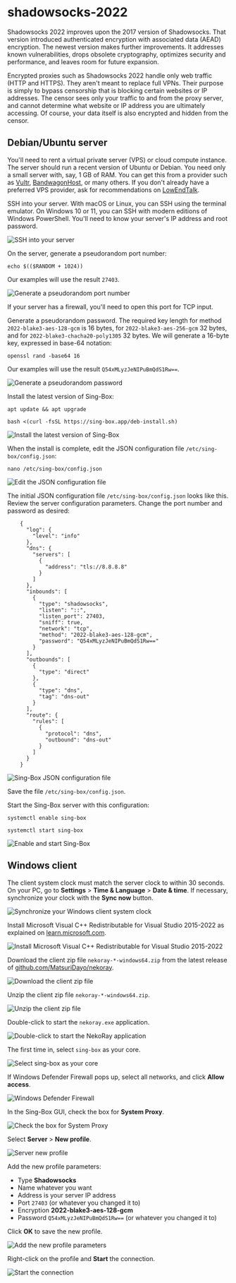 # shadowsocks-2022

Shadowsocks 2022 improves upon the 2017 version of Shadowsocks. That version introduced authenticated encryption with associated data (AEAD) encryption. The newest version makes further improvements. It addresses known vulnerabilities, drops obsolete cryptography, optimizes security and performance, and leaves room for future expansion.

Encrypted proxies such as Shadowsocks 2022 handle only web traffic (HTTP and HTTPS). They aren't meant to replace full VPNs. Their purpose is simply to bypass censorship that is blocking certain websites or IP addresses. The censor sees only your traffic to and from the proxy server, and cannot determine what website or IP address you are ultimately accessing. Of course, your data itself is also encrypted and hidden from the censor.

## Debian/Ubuntu server

You'll need to rent a virtual private server (VPS) or cloud compute instance. The server should run a recent version of Ubuntu or Debian. You need only a small server with, say, 1 GB of RAM. You can get this from a provider such as [Vultr](https://www.vultr.com), [BandwagonHost](https://bandwagonhost.com), or many others. If you don't already have a preferred VPS provider, ask for recommendations on [LowEndTalk](https://lowendtalk.com).

SSH into your server. With macOS or Linux, you can SSH using the terminal emulator. On Windows 10 or 11, you can SSH with modern editions of Windows PowerShell. You'll need to know your server's IP address and root password.

![SSH into your server](img/93.png)

On the server, generate a pseudorandom port number:

```
echo $(($RANDOM + 1024))
```

Our examples will use the result `27403`.

![Generate a pseudorandom port number](img/94.png)

If your server has a firewall, you'll need to open this port for TCP input.

Generate a pseudorandom password. The required key length for method `2022-blake3-aes-128-gcm` is 16 bytes, for `2022-blake3-aes-256-gcm` 32 bytes, and for `2022-blake3-chacha20-poly1305` 32 bytes. We will generate a 16-byte key, expressed in base-64 notation:

```
openssl rand -base64 16
```

Our examples will use the result `Q54xMLyzJeNIPuBmQdS1Rw==`.

![Generate a pseudorandom password](img/95.png)

Install the latest version of Sing-Box:

```
apt update && apt upgrade

bash <(curl -fsSL https://sing-box.app/deb-install.sh)
```

![Install the latest version of Sing-Box](img/97.png)

When the install is complete, edit the JSON configuration file `/etc/sing-box/config.json`:

```
nano /etc/sing-box/config.json
```

![Edit the JSON configuration file](img/98.png)

The initial JSON configuration file `/etc/sing-box/config.json` looks like this. Review the server configuration parameters. Change the port number and password as desired:

```
    {
      "log": {
        "level": "info"
      },
      "dns": {
        "servers": [
          {
            "address": "tls://8.8.8.8"
          }
        ]
      },
      "inbounds": [
        {
          "type": "shadowsocks",
          "listen": "::",
          "listen_port": 27403,
          "sniff": true,
          "network": "tcp",
          "method": "2022-blake3-aes-128-gcm",
          "password": "Q54xMLyzJeNIPuBmQdS1Rw=="
        }
      ],
      "outbounds": [
        {
          "type": "direct"
        },
        {
          "type": "dns",
          "tag": "dns-out"
        }
      ],
      "route": {
        "rules": [
          {
            "protocol": "dns",
            "outbound": "dns-out"
          }
        ]
      }
    }
```

![Sing-Box JSON configuration file](img/99.png)

Save the file `/etc/sing-box/config.json`.

Start the Sing-Box server with this configuration:

```
systemctl enable sing-box

systemctl start sing-box
```

![Enable and start Sing-Box](img/100.png)

## Windows client

The client system clock must match the server clock to within 30 seconds. On your PC, go to **Settings** > **Time & Language** > **Date & time**. If necessary, synchronize your clock with the **Sync now** button. 

![Synchronize your Windows client system clock](img/101.png)

Install Microsoft Visual C++ Redistributable for Visual Studio 2015-2022 as explained on [learn.microsoft.com](https://learn.microsoft.com/en-us/cpp/windows/latest-supported-vc-redist?view=msvc-170).

![Install Microsoft Visual C++ Redistributable for Visual Studio 2015-2022](img/114.png)

Download the client zip file `nekoray-*-windows64.zip` from the latest release of [github.com/MatsuriDayo/nekoray](https://github.com/MatsuriDayo/nekoray).

![Download the client zip file](img/102.png)

Unzip the client zip file `nekoray-*-windows64.zip`.

![Unzip the client zip file](img/103.png)

Double-click to start the `nekoray.exe` application.

![Double-click to start the NekoRay application](img/104.png)

The first time in, select `sing-box` as your core.

![Select sing-box as your core](img/106.png)

If Windows Defender Firewall pops up, select all networks, and click **Allow access**.

![Windows Defender Firewall](img/109.png)

In the Sing-Box GUI, check the box for **System Proxy**.

![Check the box for System Proxy](img/115.png)

Select **Server** > **New profile**.

![Server new profile](img/111.png)

Add the new profile parameters:

* Type **Shadowsocks**
* Name whatever you want
* Address is your server IP address
* Port `27403` (or whatever you changed it to)
* Encryption **2022-blake3-aes-128-gcm**
* Password `Q54xMLyzJeNIPuBmQdS1Rw==` (or whatever you changed it to)

Click **OK** to save the new profile.

![Add the new profile parameters](img/112.png)

Right-click on the profile and **Start** the connection.

![Start the connection](img/113.png)
